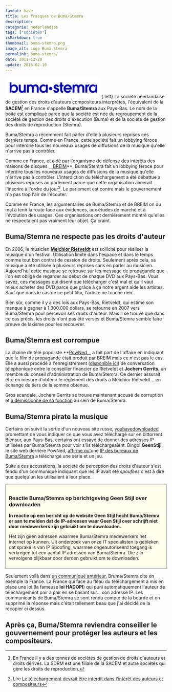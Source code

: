 ```yaml
---
layout: base
title: Les frasques de Buma/Stemra
description: 
categorie: nederlandjes
tags: ["sociétés"]
isMarkdown: true
thumbnail: buma-stemra.png
image_alt: Logo Buma Stemra
permalink: buma-stemra/
date: 2011-12-20
update: 2016-02-10
---
```




![Logo Buma Stemra](buma-stemra.png){.left}
La société néerlandaise de gestion des droits d'auteurs compositeurs interprètes, l'équivalent de la **SACEM**[^1] en France s'appelle **Buma/Stemra** aux Pays-Bas. Le nom de la boite est compliqué parce que la société est née du regroupement de la société de gestion des droits d'éxécution (Buma) et de la société de gestion des droits de reproduction (Stemra).

Buma/Stemra a récemment fait parler d'elle à plusieurs reprises ces derniers temps. Comme en France, cette société fait un lobbying féroce pour interdire tous les nouveaux usages de diffusions de la musique qu'elle n'arrive pas à contrôler. 

Comme en France, et aidé par l'organisme de défense des intérêts des maisons de disques __[BREIM](http://fr.wikipedia.org/wiki/Bescherming_Rechten_Entertainment_Industrie_Nederland)**, Buma/Stemra fait un lobbying féroce pour interdire tous les nouveaux usages de diffusions de la musique qu'elle n'arrive pas à contrôler. L'interdiction du téléchargement a été débattue à plusieurs reprises au parlement parce que cette organisation aimerait l'inscrire à l'ordre du jour[^2]. Le parlement est contre mais le gouvernement n'a pas trop l'air de l'écouter.

Comme en France, les argumentaires de Buma/Stemra et de BREIM on du mal à tenir la route face aux évidences, aux études de marché  et à l'évolution des usages. Ces organisations ont dernièrement montré qu'elles ne respectaient pas vraiment leur objet. Ça craint.

## Buma/Stemra ne respecte pas les droits d'auteur

En 2006, le musicien **[Melchior Rietveldt](http://www.imdb.com/name/nm1403326/)** est sollicité pour réaliser la musique d'un festival. Utilisation limité dans l'espace et dans le temps comme tout bon contrat de cession de droits. Seulement après cela, sa musique a été utilisée  à plusieurs reprises sans en parler au musicien. Aujourd'hui cette musique se retrouve sur les message de propagande que l'on est obligé de regarder au début de chaque DVD aux Pays-Bas. Vous savez, ces messages qui disent que télécharger c'est mal et qu'il vaut mieux acheter des DVD parce que grâce à ça notre argent aide les artistes. Sauf que dans le cas de ce petit film, l'artiste ne touche rien.

Bien sûr, comme il y a des lois aux Pays-Bas, Rietveldt, qui estime son manque à gagner à 1.300.000 dollars, se retourne en 2007 vers Buma/Stemra pour percevoir ses droits d'auteur. Mais il se trouve que dans ce cas précis, les droits n'ont pas été versés et Buma/Stemra semble faire preuve de laxisme pour les recouvrer.

## Buma/Stemra est corrompue

La chaine de télé populiste **[PowNed](http://www.powned.tv/)__ a fait part de l'affaire en indiquant que le film de propagande était produit par BREIM mais ce n'est pas le cas. Elle a aussi procédé à l'enregistrement ([disponible ici](http://www.dumpert.nl/mediabase/1857541/78ec548f/powned_sloopt_buma_stemra.html)) de conversation téléphonique entre le conseiller financier de Rietveldt et **Jochem Gerrits**, un membre du conseil d'administration de Buma/Stemra. Ce dernier assurait être en mesure d'obtenir le règlement des droits à Melchior Rietveldt... en échange du tiers de la somme obtenue.

Gros scandale, Jochem Gerrits se trouve maintenant accusé de corruption et [a démissionné de sa fonction](http://www.nrc.nl/nieuws/2011/12/05/bestuurslid-bumastemra-neemt-definitief-ontslag/) au sein de Buma/Stemra.

## Buma/Stemra pirate la musique

Certains on suivit la sortie d'un nouveau site russe, [youhavedownloaded](http://www.youhavedownloaded.com/) promettant de vous indiquer ce que vous avez téléchargé sur en bittorrent. Biensur, aux Pays-Bas, certains ont essayé de donner des adresses IP utilisées par Buma/Stemra pour voir s'ils téléchargeaient. Bingo! **GeenStijl**, le site web derrière PowNed, [affirme qu'](http://www.geenstijl.nl/mt/archieven/2011/12/onthullend_dit_downloadt_neder.html)une [IP des bureaux de Buma/Stemra](https://apps.db.ripe.net/search/query.html?searchtext=212.78.179.248#resultsAnchor) a téléchargé une série et un jeu. 

Suite a ces accusations, la société de perception des droits d'auteur s'est fendu d'un communiqué indiquant que les IP avait été *spoufées* c'est à dire que quelqu'un les utilisaient à leur place.

<!-- HTML -->
<div style="border:1px solid grey; background-color:#FFFFEE; padding:10px;">
<h3><span class="current">Reactie Buma/Stemra op berichtgeving Geen Stijl over downloaden</span></h3>
		<div class="news-single-content">
			<p><strong>In reactie op een bericht op de website Geen Stijl hecht Buma/Stemra er aan te melden dat de IP-adressen waar Geen Stijl over schrijft niet door medewerkers zijn gebruikt om te downloaden.</strong></p>
<p>Het zijn geen adressen waarmee Buma/Stemra medewerkers het internet op kunnen. Uit onderzoek van onze IT specialisten is gebleken dat sprake is van IP Spoofing, waarmee ongeautoriseerd toegang is verkregen tot een aantal IP adressen van Buma/Stemra. Die zijn vervolgens blijkbaar door derden gebruikt om te downloaden.</p>
		</div>
</div>
<!-- / HTML -->

Seulement voilà dans [un communiqué antérieur](http://www.bumastemra.nl/nieuws-artikel/downloadverbod-noodzakelijk-in-belang-van-componisten-en-tekstschrijvers/), Bruma/Stemra cite en exemple la France. La France qui face au fléau du téléchargement a mis en place une loi (la fameuse **loi HADOPI**) qui puni automatiquement l'auteur de téléchargement pair à pair en se basant sur... son adresse IP. Les communicants de Buma/Stemra se sont rendu compte de la bourde et on supprimé la réponse mais c'était tellement beau que j'ai décidé de la recopier ci dessus.

Après ça, Buma/Stemra reviendra conseiller le gouvernement pour protéger les auteurs et les compositeurs.
---
[^1]: En France il y a des tonnes de sociétés de gestion de droits d'auteurs et droits dérivés. La SDRM est une filiale de la SACEM et autre sociétés qui gère les droits de reproduction.
[^2]: Lire [Le téléchargement devrait être interdit dans l'intérêt des auteurs et compositeurs](http://www.bumastemra.nl/nieuws-artikel/downloadverbod-noodzakelijk-in-belang-van-componisten-en-tekstschrijvers/)
<!-- post notes:
http://webcache.googleusercontent.com/search?q=cache:www.bumastemra.nl%2Fnieuws-artikel%2Freactie-bumastemra-op-berichtgeving-geen-stijl-over-downloaden%2F 
http://www.powned.tv/nieuws/media/2011/11/buma_stemra_bestuurder_corrupt.html 
https://apps.db.ripe.net/search/query.html?searchtext=212.78.179.248#resultsAnchor 
http://www.01net.com/editorial/548568/des-pirates-sur-bittorrent-reperes-chez-sony-universal-et-la-fox/ 

Il est bien dommage que les lobbies aux gros sabots continuent de la ramener même le cul crotté.
--->
